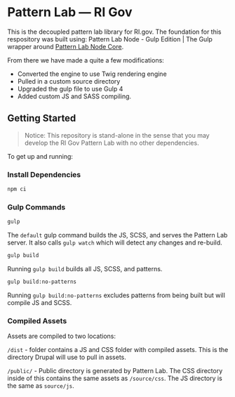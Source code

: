 
# Pattern Lab — RI Gov
This is the decoupled pattern lab library for RI.gov. The foundation for this respository was built using: Pattern Lab Node - Gulp Edition | The Gulp wrapper around [Pattern Lab Node Core](https://github.com/pattern-lab/patternlab-node/tree/master/packages/core).

From there we have made a quite a few modifications:
* Converted the engine to use Twig rendering engine
* Pulled in a custom source directory
* Upgraded the gulp file to use Gulp 4
* Added custom JS and SASS compiling.

## Getting Started

> Notice: This repository is stand-alone in the sense that you may develop the RI Gov Pattern Lab with no other dependencies.

To get up and running:

### Install Dependencies

```bash
npm ci
```

### Gulp Commands

```bash
gulp
```
The `default` gulp command builds the JS, SCSS, and serves the Pattern Lab server. It also calls `gulp watch` which will detect any changes and re-build.


```bash
gulp build
```

Running `gulp build` builds all JS, SCSS, and patterns.

```bash
gulp build:no-patterns
```

Running `gulp build:no-patterns` excludes patterns from being built but will compile JS and SCSS.

### Compiled Assets

Assets are compiled to two locations:

`/dist` - folder contains a JS and CSS folder with compiled assets. This is the directory Drupal will use to pull in assets.

`/public/` - Public directory is generated by Pattern Lab. The CSS directory inside of this contains the same assets as `/source/css`. The JS directory is the same as `source/js`.
